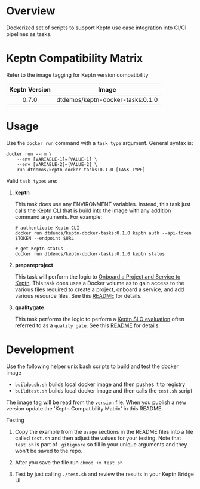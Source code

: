 # Overview

Dockerized set of scripts to support Keptn use case integration into CI/CI pipelines as tasks.

# Keptn Compatibility Matrix

Refer to the image tagging for Keptn version compatibility

| Keptn Version    | Image                                    |
|:----------------:|:----------------------------------------:|
|      0.7.0       | dtdemos/keptn-docker-tasks:0.1.0         |

# Usage

Use the `docker run` command with a `task type` argument. General syntax is:

```
docker run --rm \
    --env [VARIABLE-1]=[VALUE-1] \
    --env [VARIABLE-2]=[VALUE-2] \
    run dtdemos/keptn-docker-tasks:0.1.0 [TASK TYPE]
```

Valid `task types` are: 

1. **keptn**

    This task does use any ENVIRONMENT variables.  Instead, this task just calls the [Keptn CLI](https://keptn.sh/docs/0.7.x/reference/cli/) that is build into the image with any addition command arguments.  For example:

    ```
    # authenticate Keptn CLI
    docker run dtdemos/keptn-docker-tasks:0.1.0 keptn auth --api-token $TOKEN --endpoint $URL
    
    # get Keptn status
    docker run dtdemos/keptn-docker-tasks:0.1.0 keptn status
    ```

1. **prepareproject**

    This task will perform the logic to [Onboard a Project and Service to Keptn](https://keptn.sh/docs/0.7.x/manage/project/). This task does uses a Docker volume as to gain access to the various files required to create a project, onboard a service, and add various resource files.  See this [README](./PREPAREPROJECT.md) for details.

1. **qualitygate**

    This task performs the logic to perform a [Keptn SLO evaluation](https://keptn.sh/docs/0.7.x/quality_gates/) often referred to as a `quality gate`.  See this [README](./QUALITYGATE.md) for details.

# Development

Use the following helper unix bash scripts to build and test the docker image

* `buildpush.sh` builds local docker image and then pushes it to registry
* `buildtest.sh` builds local docker image and then calls the `test.sh` script

The image tag will be read from the `version` file.  When you publish a new version update the 'Keptn Compatibility Matrix' in this README.

Testing

1. Copy the example from the `usage` sections in the README files into a file called `test.sh` and then adjust the values for your testing. Note that `test.sh` is part of `.gitignore` so fill in your unique arguments and they won't be saved to the repo.

1. After you save the file run `chmod +x test.sh`

1. Test by just calling `./test.sh` and review the results in your Keptn Bridge UI
